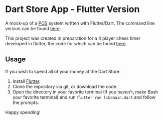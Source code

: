 # Dart Store App - Flutter Version

A mock-up of a [POS](https://en.wikipedia.org/wiki/Point_of_sale) system written with Flutter/Dart. The command line version can be found [here](https://github.com/NEVED123/DartStore).

This project was created in preparation for a 4 player chess timer developed in flutter, the code for which can be found [here](https://github.com/Quiggleson/4Chess).

## Usage

If you wish to spend all of your money at the Dart Store:
1. Install [Flutter](https://docs.flutter.dev/get-started/install?gclid=Cj0KCQjw4s-kBhDqARIsAN-ipH2vWcOVR5ZOrLKnFQ4tvj7MkxB_05QVN0GCebg4uGFl4K-wLJMHaiYaApPpEALw_wcB&gclsrc=aw.ds).
2. Clone the repository via git, or download the code.
3. Open the directory in your favorite terminal (If you haven't, make Bash your favorite terminal) and run ```flutter run lib/main.dart``` and follow the prompts.

Happy spending!